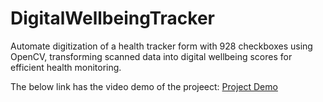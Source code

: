 # DigitalWellbeingTracker
Automate digitization of a health tracker form with 928 checkboxes using OpenCV, transforming scanned data into digital wellbeing scores for efficient health monitoring.

The below link has the video demo of the projeect:
[Project Demo](https://drive.google.com/file/d/1VDBd7kPnL4c9NyHxfbNbfozXnxJM0nSp/view?usp=sharing)
